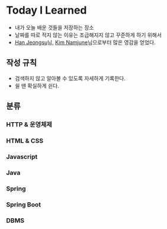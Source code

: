 # Today I Learned
* 내가 오늘 배운 것들을 저장하는 장소
* 날짜를 따로 적지 않는 이유는 조급해지지 않고 꾸준하게 하기 위해서
* [Han Jeongsu](https://github.com/Integerous)님, [Kim Namjune](https://github.com/namjunemy/TIL)님으로부터 많은 영감을 얻었다.

## 작성 규칙
* 검색하지 않고 알아볼 수 있도록 자세하게 기록한다.
* 쉴 땐 확실하게 쉰다.

## 분류
### HTTP & 운영체제


### HTML & CSS


### Javascript


### Java


### Spring


### Spring Boot


### DBMS
